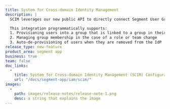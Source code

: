 ```yaml
---
title: System for Cross-domain Identity Management
description: |
  SCIM leverages our new public API to directly connect Segment User Groups to teams defined in our customers’ Identity Providers. This allows our customers to programmatically manage new and existing users.

  This integration programmatically supports:
  1. Provisioning users into a group that is linked to a group in their IdP
  2. Managing group membership in the case of a role or team change
  3. Auto-de-provisioning of users when they are removed from the IdP
release_type: new-feature
product_area: segment app
business: true
team: false
doc_links:
  - 
    title: System for Cross-domain Identity Management (SCIM) Configuration Guide
    url: "/docs/segment-app/iam/scim/"
images:
  -
    path: images/release-notes/release-note-1.png
    desc: a string that explains the image
---
```

